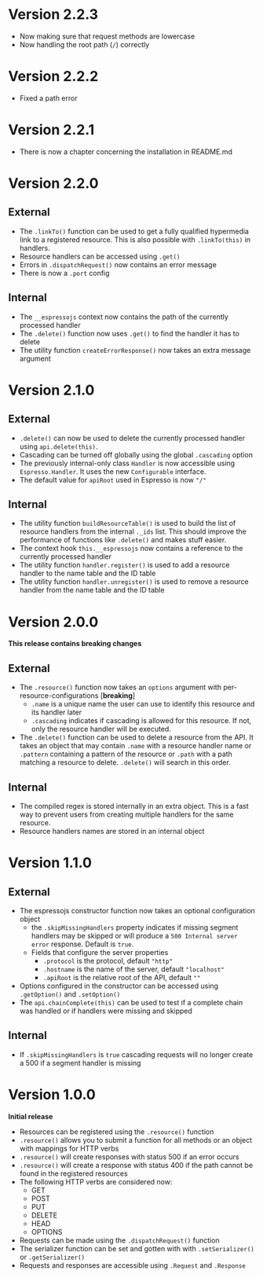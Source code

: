 # Version 2.2.3

* Now making sure that request methods are lowercase
* Now handling the root path (`/`) correctly

# Version 2.2.2

* Fixed a path error

# Version 2.2.1

* There is now a chapter concerning the installation in README.md

# Version 2.2.0

## External

* The `.linkTo()` function can be used to get a fully qualified hypermedia link to a registered resource. This is also possible with `.linkTo(this)` in handlers.
* Resource handlers can be accessed using `.get()`
* Errors in `.dispatchRequest()` now contains an error message
* There is now a `.port` config

## Internal

* The `__espressojs` context now contains the path of the currently processed handler
* The `.delete()` function now uses `.get()` to find the handler it has to delete
* The utility function `createErrorResponse()` now takes an extra message argument

# Version 2.1.0

## External
* `.delete()` can now be used to delete the currently processed handler using `api.delete(this)`.
* Cascading can be turned off globally using the global `.cascading` option
* The previously internal-only class `Handler` is now accessible using `Espresso.Handler`. It uses the new `Configurable` interface.
* The default value for `apiRoot` used in Espresso is now `"/"`

## Internal
* The utility function `buildResourceTable()` is used to build the list of resource handlers from the internal `._ids` list. This should improve the performance of functions like `.delete()` and makes stuff easier.
* The context hook `this.__espressojs` now contains a reference to the currently processed handler
* The utility function `handler.register()` is used to add a resource handler to the name table and the ID table
* The utility function `handler.unregister()` is used to remove a resource handler from the name table and the ID table

# Version 2.0.0

**This release contains breaking changes**

## External

* The `.resource()` function now takes an `options` argument with per-resource-configurations [**breaking**]
  - `.name` is a unique name the user can use to identify this resource and its handler later
  - `.cascading` indicates if cascading is allowed for this resource. If not, only the resource handler will be executed.
* The `.delete()` function can be used to delete a resource from the API. It takes an object that may contain `.name` with a resource handler name or `.pattern` containing a pattern of the resource or `.path` with a path matching a resource to delete. `.delete()` will search in this order.

## Internal

* The compiled regex is stored internally in an extra object. This is a fast way to prevent users from creating multiple handlers for the same resource.
* Resource handlers names are stored in an internal object

# Version 1.1.0

## External

* The espressojs constructor function now takes an optional configuration object
  - the `.skipMissingHandlers` property indicates if missing segment handlers may be skipped or will produce a `500 Internal server error` response. Default is `true`.
  - Fields that configure the server properties
    - `.protocol` is the protocol, default `"http"`
    - `.hostname` is the name of the server, default `"localhost"`
    - `.apiRoot` is the relative root of the API, default `""`
* Options configured in the constructor can be accessed using `.getOption()` and `.setOption()`
* The `api.chainComplete(this)` can be used to test if a complete chain was handled or if handlers were missing and skipped

## Internal

* If `.skipMissingHandlers` is `true` cascading requests will no longer create a 500 if a segment handler is missing

# Version 1.0.0

**Initial release**

- Resources can be registered using the `.resource()` function
- `.resource()` allows you to submit a function for all methods or an object with mappings
  for HTTP verbs
- `.resource()` will create responses with status 500 if an error occurs
- `.resource()` will create a response with status 400 if the path cannot be found in the registered resources
- The following HTTP verbs are considered now:
    - GET
    - POST
    - PUT
    - DELETE
    - HEAD
    - OPTIONS
- Requests can be made using the `.dispatchRequest()` function
- The serializer function can be set and gotten with with `.setSerializer()` or `.getSerializer()`
- Requests and responses are accessible using `.Request` and `.Response`
